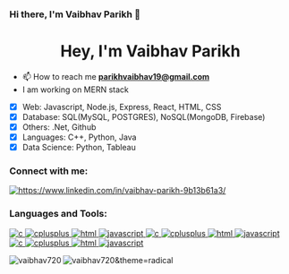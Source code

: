 ### Hi there, I'm Vaibhav Parikh  👋
<h1 align="center">Hey, I'm Vaibhav Parikh</h1>

- 📫 How to reach me **parikhvaibhav19@gmail.com**
- I am working on MERN stack

- [x] Web: Javascript, Node.js, Express, React, HTML, CSS 
- [x] Database: SQL(MySQL, POSTGRES), NoSQL(MongoDB, Firebase)
- [x] Others: .Net, Github
- [x] Languages: C++, Python, Java
- [x] Data Science: Python, Tableau

<h3 align="left">Connect with me:</h3>
<p align="left">
<a href="https://www.linkedin.com/in/vaibhav-parikh-9b13b61a3/" target="blank"><img align="center" src="https://img.shields.io/badge/LinkedIn-0077B5?style=for-the-badge&logo=linkedin&logoColor=white" alt="https://www.linkedin.com/in/vaibhav-parikh-9b13b61a3/" /></a>
</p>

<h3 align="left">Languages and Tools:</h3>
<p align="left"> <a href="https://www.cprogramming.com/" target="_blank"> <img src="https://img.shields.io/badge/C-00599C?style=for-the-badge&logo=c&logoColor=white" alt="c" /> </a> <a href="https://www.w3schools.com/cpp/" target="_blank"> <img src="https://img.shields.io/badge/C%2B%2B-00599C?style=for-the-badge&logo=c%2B%2B&logoColor=white" alt="cplusplus" /> </a> <a href="html"
target="_blank"> <img src="https://img.shields.io/badge/HTML5-E34F26?style=for-the-badge&logo=html5&logoColor=white" alt="html" /> </a>  <a href="javascript" target="_blank"> <img src="https://img.shields.io/badge/JavaScript-323330?style=for-the-badge&logo=javascript&logoColor=F7DF1E" alt="javascript" /> </a> <a href="" target="_blank"> <img src="https://img.shields.io/badge/Node.js-339933?style=for-the-badge&logo=nodedotjs&logoColor=white" alt="c" /> </a> <a href="" target="_blank"> <img src="https://img.shields.io/badge/npm-CB3837?style=for-the-badge&logo=npm&logoColor=white" alt="cplusplus" /> </a> <a href="html"
target="_blank"> <img src="https://img.shields.io/badge/Python-FFD43B?style=for-the-badge&logo=python&logoColor=blue" alt="html" /> </a>  <a href="javascript" target="_blank"> <img src="https://img.shields.io/badge/MySQL-005C84?style=for-the-badge&logo=mysql&logoColor=white" alt="javascript" /> </a> <a href="" target="_blank"> <img src="https://img.shields.io/badge/MongoDB-4EA94B?style=for-the-badge&logo=mongodb&logoColor=white" alt="c" /> </a> <a href="" target="_blank"> <img src="https://img.shields.io/badge/Tableau-E97627?style=for-the-badge&logo=Tableau&logoColor=white" alt="cplusplus" /> </a> <a href="html"
target="_blank"> <img src="https://img.shields.io/badge/PostgreSQL-316192?style=for-the-badge&logo=postgresql&logoColor=white" alt="html" /> </a>  <a href="javascript" target="_blank"> <img src="https://img.shields.io/badge/.NET-512BD4?style=for-the-badge&logo=dotnet&logoColor=white" alt="javascript" /> </a> </p>

<p><img align="left" src="https://github-readme-stats.vercel.app/api/top-langs?username=vaibhav720&show_icons=true&locale=en&layout=compact&theme=radical" alt="vaibhav720" /></p>


<p><img align="center" src="https://github-readme-streak-stats.herokuapp.com/?user=vaibhav720&theme=radical" alt="vaibhav720&theme=radical" /></p>

